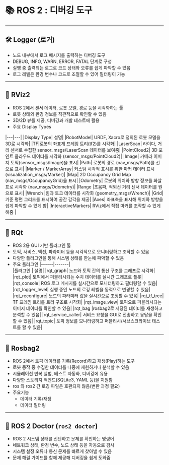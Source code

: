 
# 📚 ROS 2 : 디버깅 도구 


---

## 🛠️  Logger (로거)

- 노드 내부에서 로그 메시지를 출력하는 디버깅 도구  
- DEBUG, INFO, WARN, ERROR, FATAL 단계로 구성
- 실행 중 출력되는 로그로 코드 상태와 오류를 쉽게 파악할 수 있음 
- 로그 레벨은 환경 변수나 코드로 조절할 수 있어 필터링이 가능 

---

## 🔨 RViz2

- ROS 2에서 센서 데이터, 로봇 모델, 경로 등을 시각화하는 툴  
- 로봇 상태와 환경 정보를 직관적으로 확인할 수 있음  
- 3D/2D 뷰를 제공, 디버깅과 개발 테스트에 활용
- 주요 Display Types

|---|---|
|Display Type|	설명|
|RobotModel|	URDF, Xacro로 정의된 로봇 모델을 3D로 시각화|
|TF|로봇의 좌표계 프레임 트리(tf2)를 시각화|
|LaserScan|	라이다, 거리 센서로 수집한 sensor_msgs/LaserScan 데이터를 보여줌|
|PointCloud2|	3D 포인트 클라우드 데이터를 시각화 (sensor_msgs/PointCloud2)|
|Image|	카메라 이미지 토픽(sensor_msgs/Image)을 표시|
|Path|	로봇의 경로 (nav_msgs/Path)를 선으로 표시|
|Marker / MarkerArray|	커스텀 시각적 표시를 위한 마커 데이터 표시 (visualization_msgs/Marker)|
|Map|	2D Occupancy Grid Map (nav_msgs/OccupancyGrid)을 표시|
|Odometry|	로봇의 위치와 방향 정보를 화살표로 시각화 (nav_msgs/Odometry)|
|Range	|초음파, 적외선 거리 센서 데이터를 원으로 표시|
|Wrench	|힘과 토크 데이터를 시각화 (geometry_msgs/Wrench)|
|Grid|	기준 평면 그리드를 표시하여 공간 감각을 제공|
|Axes|	좌표축을 표시해 위치와 방향을 쉽게 파악할 수 있게 함|
|InteractiveMarkers|	RViz에서 직접 마커를 조작할 수 있게 해줌 |

---

## 🎲 RQt

- ROS 2용 GUI 기반 플러그인 툴  
- 토픽, 서비스, 액션, 파라미터 등을 시각적으로 모니터링하고 조작할 수 있음  
- 다양한 플러그인을 통해 시스템 상태를 한눈에 파악할 수 있음
- 주요 플러그인
|------|-------|	
|플러그인 |	설명|
|rqt_graph|	노드와 토픽 간의 통신 구조를 그래프로 시각화|
|rqt_plot|	토픽에서 퍼블리시되는 수치 데이터를 실시간 그래프로 플롯|
|rqt_console|	ROS 로그 메시지를 실시간으로 모니터링하고 필터링할 수 있음|
|rqt_logger_level|	실행 중인 노드의 로깅 레벨을 동적으로 변경할 수 있음|
|rqt_reconfigure|	노드의 파라미터 값을 실시간으로 조정할 수 있음|
|rqt_tf_tree|	TF 프레임 트리를 트리 구조로 시각화|
|rqt_image_view|	토픽으로 퍼블리시되는 이미지 데이터를 확인할 수 있음|
|rqt_bag	|rosbag2로 저장된 데이터를 재생하고 분석할 수 있음|
|rqt_service_caller|	서비스 요청을 GUI로 전송하고 응답을 확인할 수 있음|
|rqt_topic|	토픽 정보를 모니터링하고 퍼블리시/서브스크라이브 테스트를 할 수 있음|

---

## 🎰 Rosbag2

- ROS 2에서 토픽 데이터를 기록(Record)하고 재생(Play)하는 도구  
- 로봇 동작 중 수집한 데이터를 나중에 재현하거나 분석할 수 있음  
- 시뮬레이션 반복 실험, 테스트 자동화, 디버깅에 유용  
- 다양한 스토리지 백엔드(SQLite3, YAML 등)을 지원함 
- ros 와  ros2 간 로깅 파일은 호환되지 않음(변환 과정 필요)
- 주요기능
  - 데이터 기록/재생
  - 데이터 필터링 

---

## 📣 ROS 2 Doctor (`ros2 doctor`)

- ROS 2 시스템 상태를 진단하고 문제를 확인하는 명령어  
- 네트워크 상태, 환경 변수, 노드 상태 등을 자동으로 검사 
- 시스템 설정 오류나 통신 문제를 빠르게 찾아낼 수 있음
- 문제 해결 가이드를 함께 제공해 디버깅을 쉽게 도와줌


